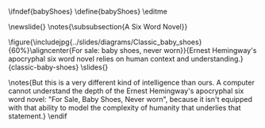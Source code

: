 \ifndef{babyShoes}
\define{babyShoes}
\editme

\newslide{}
\notes{\subsubsection{A Six Word Novel}}

\figure{\includejpg{../slides/diagrams/Classic_baby_shoes}{60%}\aligncenter{For sale: baby shoes, never worn}}{Ernest Hemingway's apocryphal six word novel relies on human context and understanding.}{classic-baby-shoes}
\slides{}

\notes{But this is a very different kind of intelligence than ours. A computer cannot understand the depth of the Ernest Hemingway's apocryphal six word novel: "For Sale, Baby Shoes, Never worn", because it isn't equipped with that ability to model the complexity of humanity that underlies that statement.}
\endif
